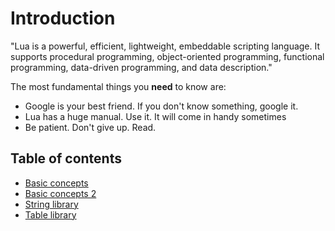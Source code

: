 # Introduction
"Lua is a powerful, efficient, lightweight, embeddable scripting language. It supports procedural programming, object-oriented programming, functional programming, data-driven programming, and data description."

The most fundamental things you <b>need</b> to know are:
- Google is your best friend. If you don't know something, google it.
- Lua has a huge manual. Use it. It will come in handy sometimes
- Be patient. Don't give up. Read.

## Table of contents
- [Basic concepts](1%20-%20Basic%20concepts.md)
- [Basic concepts 2](2%20-%20Basic%20concepts%202.md)
- [String library](3%20-%20String%20library.md)
- [Table library](4%20-%20Table%20library.md)